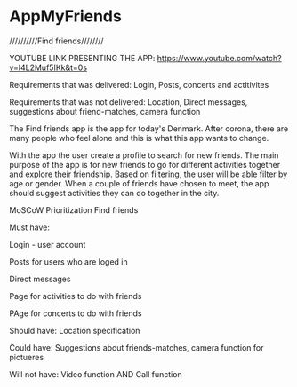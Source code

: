 # AppMyFriends

//////////Find friends////////

YOUTUBE LINK PRESENTING THE APP:
https://www.youtube.com/watch?v=l4L2Muf5IKk&t=0s 

Requirements that was delivered: Login, Posts, concerts and actitivites

Requirements that was not delivered: Location, Direct messages, suggestions about friend-matches, camera function



The Find friends app is the app for today's Denmark. After corona, there are many people who feel alone and this is what this app wants to change.

With the app the user create a profile to search for new friends. The main purpose of the app is for new friends to go for different activities together and explore their friendship. Based on filtering, the user will be able filter by age or gender. When a couple of friends have chosen to meet, the app should suggest activities they can do together in the city.



MoSCoW Prioritization Find friends

Must have:

Login - user account

Posts for users who are loged in

Direct messages

Page for activities to do with friends

PAge for concerts to do with friends

	
Should have: Location specification

Could have: Suggestions about friends-matches, camera function for pictueres

Will not have: Video function AND Call function
